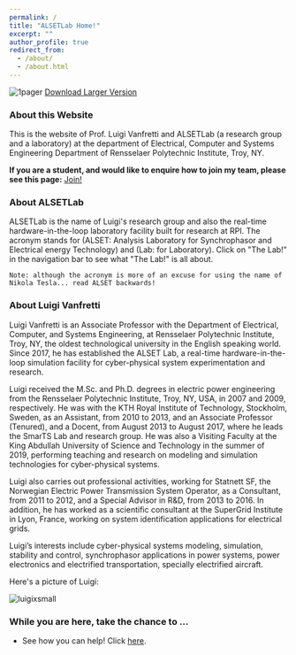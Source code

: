 ```yaml
---
permalink: /
title: "ALSETLab Home!"
excerpt: ""
author_profile: true
redirect_from:
  - /about/
  - /about.html
---
```


![1pager](https://alsetlab.github.io/images/ALSETLab-1pager.png "Flyer")
[Download Larger Version](https://alsetlab.github.io/images/ALSETLab-1pager.pdf)

### About this Website
This is the website of Prof. Luigi Vanfretti and ALSETLab (a research group and a laboratory) at the department of Electrical, Computer and Systems Engineering Department of Rensselaer Polytechnic Institute, Troy, NY.

**If you are a student, and would like to enquire how to join my team, please see this page:** [Join!](https://alsetlab.github.io/students/)

### About ALSETLab
ALSETLab is the name of Luigi's research group and also the real-time hardware-in-the-loop laboratory facility built for research at RPI. The acronym stands for (ALSET: Analysis Laboratory for Synchrophasor and Electrical energy Technology) and (Lab: for Laboratory). Click on "The Lab!" in the navigation bar to see what "The Lab!" is all about.

``Note: although the acronym is more of an excuse for using the name of Nikola Tesla... read ALSET backwards!``

### About Luigi Vanfretti
Luigi Vanfretti is an Associate Professor with the Department of Electrical, Computer, and Systems Engineering, at Rensselaer Polytechnic Institute, Troy, NY, the oldest technological university in the English speaking world. Since 2017, he has established the ALSET Lab, a real-time hardware-in-the-loop simulation facility for cyber-physical system experimentation and research.

Luigi received the M.Sc. and Ph.D. degrees in electric power engineering from the Rensselaer Polytechnic Institute, Troy, NY, USA, in 2007 and 2009, respectively. He was with the KTH Royal Institute of Technology, Stockholm, Sweden, as an Assistant, from 2010 to 2013, and an Associate Professor (Tenured), and a Docent, from August 2013 to August 2017, where he leads the SmarTS Lab and research group. He was also a Visiting Faculty at the King Abdullah University of Science and Technology in the summer of 2019, performing teaching and research on modeling and simulation technologies for cyber-physical systems.

Luigi also carries out professional activities, working for Statnett SF, the Norwegian Electric Power Transmission System Operator, as a Consultant, from 2011 to 2012, and a Special Advisor in R&D, from 2013 to 2016. In addition, he has worked as a scientific consultant at the SuperGrid Institute in Lyon, France, working on system identification applications for electrical grids.

Luigi’s interests include cyber-physical systems modeling, simulation, stability and control, synchrophasor applications in power systems, power electronics and electrified transportation, specially electrified aircraft.

Here's a picture of Luigi:

![luigixsmall](https://alsetlab.github.io/images/luigi_small.jpg "Small Picture")

### While you are here, take the chance to ...
- See how you can help! Click [here](https://alsetlab.github.io/donate/).

